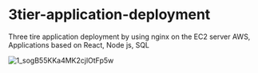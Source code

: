 # 3tier-application-deployment
Three tire application deployment by using nginx on the EC2 server AWS,
Applications based on React, Node js, SQL 








![1_sogB55KKa4MK2cjlOtFp5w](https://github.com/user-attachments/assets/aaa8f17d-42a8-40c9-9cb1-180706c06110)
